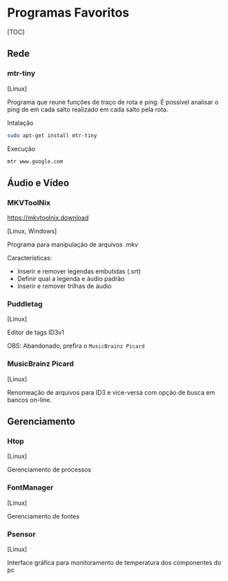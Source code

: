 # Programas Favoritos

[TOC]

## Rede

### mtr-tiny

[Linux]

Programa que reune funções de traço de rota e ping. É possível analisar o ping de em cada salto realizado em cada salto pela rota.

Intalação

```sh
sudo apt-get install mtr-tiny
```

Execução

```sh
mtr www.google.com
```

## Áudio e Vídeo

### MKVToolNix

<https://mkvtoolnix.download>

[Linux, Windows]

Programa para manipulação de arquivos .mkv

Características:

- Inserir e remover legendas embutidas (.srt)
- Definir qual a legenda e áudio padrão
- Inserir e remover trilhas de áudio

### Puddletag

[Linux]

Editor de tags ID3v1

OBS: Abandonado, prefira o `MusicBrainz Picard`

### MusicBrainz Picard

[Linux]

Renomeação de arquivos para ID3 e vice-versa com opção de busca em bancos on-line.

## Gerenciamento

### Htop

[Linux]

Gerenciamento de processos

### FontManager

[Linux]

Gerenciamento de fontes

### Psensor

[Linux]

Interface gráfica para monitoramento de temperatura dos componentes do pc
